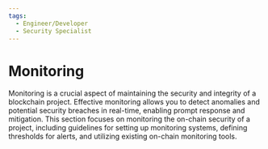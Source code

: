 ```yaml
---
tags:
  - Engineer/Developer
  - Security Specialist
---
```


# Monitoring

Monitoring is a crucial aspect of maintaining the security and integrity of a blockchain project. Effective monitoring allows you to detect anomalies and potential security breaches in real-time, enabling prompt response and mitigation. This section focuses on monitoring the on-chain security of a project, including guidelines for setting up monitoring systems, defining thresholds for alerts, and utilizing existing on-chain monitoring tools.
